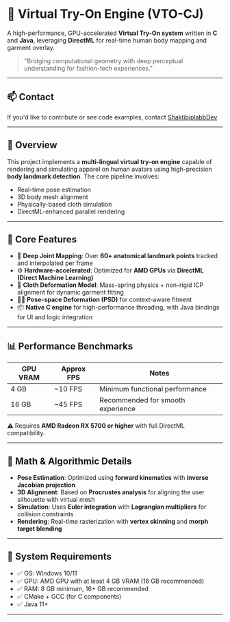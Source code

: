 # 🧥 Virtual Try-On Engine (VTO-CJ)

A high-performance, GPU-accelerated **Virtual Try-On system** written in **C** and **Java**, leveraging **DirectML** for real-time human body mapping and garment overlay.

> "Bridging computational geometry with deep perceptual understanding for fashion-tech experiences."

---

## 📫 Contact

If you'd like to contribute or see code examples, contact [ShaktibiplabbDev](https://github.com/shaktibiplabDev)

---

## 🚀 Overview

This project implements a **multi-lingual virtual try-on engine** capable of rendering and simulating apparel on human avatars using high-precision **body landmark detection**. The core pipeline involves:

- Real-time pose estimation  
- 3D body mesh alignment  
- Physically-based cloth simulation  
- DirectML-enhanced parallel rendering  

---

## 📐 Core Features

- 🧠 **Deep Joint Mapping**: Over **60+ anatomical landmark points** tracked and interpolated per frame  
- ⚙️ **Hardware-accelerated**: Optimized for **AMD GPUs** via **DirectML (Direct Machine Learning)**  
- 🧵 **Cloth Deformation Model**: Mass-spring physics + non-rigid ICP alignment for dynamic garment fitting  
- 🧍‍♂️ **Pose-space Deformation (PSD)** for context-aware fitment  
- 📦 **Native C engine** for high-performance threading, with Java bindings for UI and logic integration  

---

## 📊 Performance Benchmarks

| GPU VRAM | Approx FPS | Notes                           |
|----------|------------|---------------------------------|
| 4 GB     | ~10 FPS    | Minimum functional performance  |
| 16 GB    | ~45 FPS    | Recommended for smooth experience |

⚠️ Requires **AMD Radeon RX 5700 or higher** with full DirectML compatibility.

---

## 🧠 Math & Algorithmic Details

- **Pose Estimation**: Optimized using **forward kinematics** with **inverse Jacobian projection**  
- **3D Alignment**: Based on **Procrustes analysis** for aligning the user silhouette with virtual mesh  
- **Simulation**: Uses **Euler integration** with **Lagrangian multipliers** for collision constraints  
- **Rendering**: Real-time rasterization with **vertex skinning** and **morph target blending**

---

## 🔧 System Requirements

- ✅ OS: Windows 10/11  
- ✅ GPU: AMD GPU with at least 4 GB VRAM (16 GB recommended)  
- ✅ RAM: 8 GB minimum, 16+ GB recommended  
- ✅ CMake + GCC (for C components)  
- ✅ Java 11+  

---

